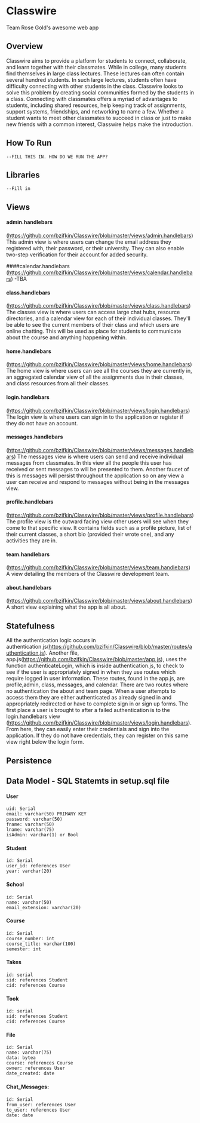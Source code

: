 # Classwire
Team Rose Gold's awesome web app

## Overview

Classwire aims to provide a platform for students to connect, collaborate, and learn together with their classmates. While in college, many students find themselves in large class lectures. These lectures can often contain several hundred students. In such large lectures, students often have difficulty connecting with other students in the class. Classwire looks to solve this problem by creating social communities formed by the students in a class. Connecting with classmates offers a myriad of advantages to students, including shared resources, help keeping track of assignments, support systems, friendships, and networking to name a few. Whether a student wants to meet other classmates to succeed in class or just to make new friends with a common interest, Classwire helps make the introduction. 

## How To Run
	--FILL THIS IN. HOW DO WE RUN THE APP?

## Libraries
	--Fill in
## Views
#### admin.handlebars 
(https://github.com/bzifkin/Classwire/blob/master/views/admin.handlebars)
This admin view is where users can change the email address they registered with, their password, or their university.
They can also enable two-step verification for their account for added security.

####calendar.handlebars 
(https://github.com/bzifkin/Classwire/blob/master/views/calendar.handlebars)
-TBA

#### class.handlebars 
(https://github.com/bzifkin/Classwire/blob/master/views/class.handlebars)
The classes view is where users can access large chat hubs, resource directories, and a calendar view for each
of their individual classes. They'll be able to see the current members of their class and which users are online chatting. 
This will be used as place for students to communicate about the course and anything happening within.

#### home.handlebars 

(https://github.com/bzifkin/Classwire/blob/master/views/home.handlebars)
The home view is where users can see all the courses they are currently in, an aggregated calendar view of all the assignments due in their classes, and class resources from all their classes.

#### login.handlebars 
(https://github.com/bzifkin/Classwire/blob/master/views/login.handlebars)
The login view is where users can sign in to the application or register if they do not have an account.

#### messages.handlebars 
(https://github.com/bzifkin/Classwire/blob/master/views/messages.handlebars)
The messages view is where users can send and receive individual messages from classmates. In this view all the
people this user has received or sent messages to will be presented to them. Another faucet of this is messages will
persist throughout the application so on any view a user can receive and respond to messages without being in the
messages view.

#### profile.handlebars 
(https://github.com/bzifkin/Classwire/blob/master/views/profile.handlebars)
The profile view is the outward facing view other users will see when they come to that specific view. It contains
fields such as a profile picture, list of their current classes, a short bio (provided their wrote one), and any activities
they are in.
#### team.handlebars 
(https://github.com/bzifkin/Classwire/blob/master/views/team.handlebars)
A view detailing the members of the Classwire development team.

#### about.handlebars 
(https://github.com/bzifkin/Classwire/blob/master/views/about.handlebars)
A short view explaining what the app is all about.

## Statefulness

 All the authentication logic occurs in authentication.js(https://github.com/bzifkin/Classwire/blob/master/routes/authentication.js). Another file, app.js(https://github.com/bzifkin/Classwire/blob/master/app.js), uses the function authenticateLogin, which is inside authentication.js, to check to see if the user is appropriately signed in when they use routes which require logged in user information. These routes, found in the app.js, are profile,admin, class, messages, and calendar. There are two routes where no authentication the about and team page. When a user attempts to access them they are either authenticated as already signed in and appropriately redirected or have to complete sign in or sign up forms. The first place a user is brought to after a failed authentication is to the login.handlebars view (https://github.com/bzifkin/Classwire/blob/master/views/login.handlebars). From here, they can easily enter their credentials and sign into the application. If they do not have credentials, they can register on this same view right below the login form. 

## Persistence
## Data Model - SQL Statemts in setup.sql file
 
#### User

 ```
uid: Serial
email: varchar(50) PRIMARY KEY
password: varchar(50)
fname: varchar(50)
lname: varchar(75)
isAdmin: varchar(1) or Bool
```

#### Student

```
id: Serial
user_id: references User
year: varchar(20)
```
#### School
```
id: Serial
name: varchar(50)
email_extension: varchar(20)
```
#### Course
```
id: Serial
course_number: int
course_title: varchar(100)
semester: int
```
#### Takes
```
id: serial
sid: references Student
cid: references Course
```
#### Took
```
id: serial
sid: references Student
cid: references Course
```
#### File
```
id: Serial
name: varchar(75)
data: bytea
course: references Course
owner: references User
date_created: date
```
#### Chat_Messages:
```
id: Serial
from_user: references User
to_user: references User
date: date
```
